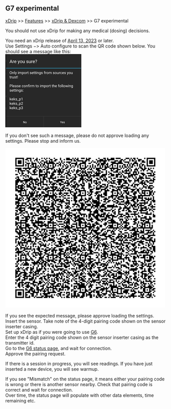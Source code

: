 ## G7 experimental
[xDrip](../../README.md) >> [Features](../Features_page.md) >> [xDrip & Dexcom](../Dexcom_page.md) >> G7 experimental  
  
You should not use xDrip for making any medical (dosing) decisions.  
  
You need an xDrip release of [April 13, 2023](https://github.com/NightscoutFoundation/xDrip/releases/tag/2023.04.13) or later.  
Use Settings &#8722;> Auto configure to scan the QR code shown below. You should see a message like this:  
![](./images/keks_QR_confirm.png)  
  
If you don't see such a message, please do not approve loading any settings.  Please stop and inform us.  
  
![](./images/G7_keks_QR.png)  
  
If you see the expected message, please approve loading the settings.  
Insert the sensor.  Take note of the 4-digit pairing code shown on the sensor inserter casing.  
Set up xDrip as if you were going to use [G6](../G6-Recommended-Settings.md).  
Enter the 4 digit pairing code shown on the sensor inserter casing as the transmitter id.  
Go to the [G6 status page](../StatusG5G6.md), and wait for connection.  
Approve the pairing request.  
  
If there is a session in progress, you will see readings.  If you have just inserted a new device, you will see warmup.  
  
If you see "Mismatch" on the status page, it means either your pairing code is wrong or there is another sensor nearby. Check that pairing code is correct and wait for connection.  
Over time, the status page will populate with other data elements, time remaining etc.  
  
  
